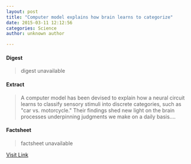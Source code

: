 ```yaml
---
layout: post
title: "Computer model explains how brain learns to categorize"
date: 2015-03-11 12:12:56
categories: Science
author: unknown author

---
```



#### Digest
>digest unavailable

#### Extract
>A computer model has been devised to explain how a neural circuit learns to classify sensory stimuli into discrete categories, such as "car vs. motorcycle." Their findings shed new light on the brain processes underpinning judgments we make on a daily basis....

#### Factsheet
>factsheet unavailable

[Visit Link](http://feeds.sciencedaily.com/~r/sciencedaily/~3/LvTcGflHh_c/150311081256.htm)


